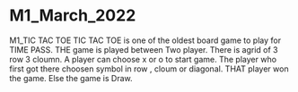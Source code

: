 # M1_March_2022
 M1_TIC TAC TOE
TIC TAC TOE is one of the oldest board game to play for TIME PASS.
THE game is played between Two player.
There is agrid of 3 row 3 cloumn.
A player can choose x or o to start game.
The player who first got there choosen symbol in row , cloum or diagonal.
THAT player won the game.
Else the game is Draw.
